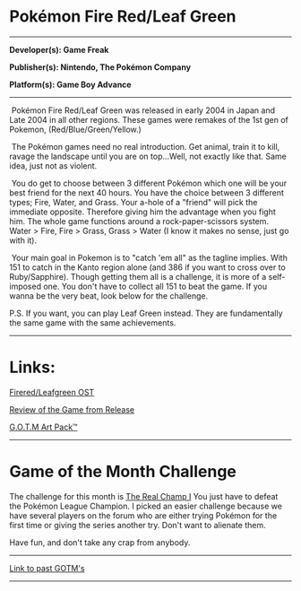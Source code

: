 # Pokémon Fire Red/Leaf Green
------
**Developer(s): Game Freak**

**Publisher(s): Nintendo, The Pokémon Company**

**Platform(s): Game Boy Advance**

------

​	Pokémon Fire Red/Leaf Green was released in early 2004 in Japan and Late 2004 in all other regions. These games were remakes of the 1st gen of Pokemon, (Red/Blue/Green/Yellow.)

​	The Pokémon games need no real introduction. Get animal, train it to kill, ravage the landscape until you are on top...Well, not exactly like that. Same idea, just not as violent. 

​	You do get to choose between 3 different Pokémon which one will be your best friend for the next 40 hours. You have the choice between 3 different types; Fire, Water, and Grass. Your a-hole of a "friend" will pick the immediate opposite. Therefore giving him the advantage when you fight him. The whole game functions around a rock-paper-scissors system. Water > Fire, Fire > Grass, Grass > Water (I know it makes no sense, just go with it). 

​	Your main goal in Pokemon is to "catch 'em all" as the tagline implies. With 151 to catch in the Kanto region alone (and 386 if you want to cross over to Ruby/Sapphire). Though getting them all is a challenge, it is more of a self-imposed one. You don't have to collect all 151 to beat the game. If you wanna be the very beat, look below for the challenge.

P.S. If you want, you can play Leaf Green instead. They are fundamentally the same game with the same achievements. 

------

# Links:

[Firered/Leafgreen OST](https://goo.gl/x7zfrC)

[Review of the Game from Release](https://www.gamesradar.com/pokemon-leafgreen-review/)

[G.O.T.M Art Pack™](https://github.com/lilbud/Game-of-the-Month/tree/master/8%20-%20June%202018%20-%20Pokemon%20Fire%20Red)

------

# Game of the Month Challenge

The challenge for this month is [The Real Champ I](http://retroachievements.org/Achievement/33613) You just have to defeat the Pokémon League Champion. I picked an easier challenge because we have several players on the forum who are either trying Pokémon for the first time or giving the series another try. Don't want to alienate them. 

Have fun, and don't take any crap from anybody. 

------
[Link to past GOTM's](https://retropie.org.uk/forum/topic/17174/game-of-the-month-links)	

------